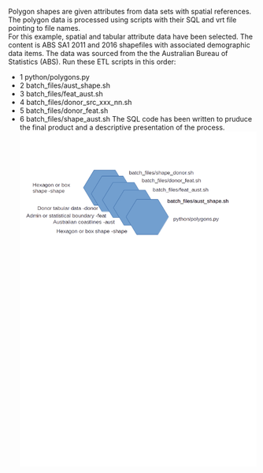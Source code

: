 Polygon shapes are given attributes from data sets with spatial references. The polygon data is processed using scripts with their SQL and vrt file pointing to file names.  
For this example, spatial and tabular attribute data have been selected. The content is ABS SA1 2011 and 2016 shapefiles with associated demographic data items. The data was sourced from the the Australian Bureau of Statistics (ABS).
Run these ETL scripts in this order:
- 1 python/polygons.py
- 2 batch_files/aust_shape.sh
- 3 batch_files/feat_aust.sh
- 4 batch_files/donor_src_xxx_nn.sh
- 5 batch_files/donor_feat.sh
- 6 batch_files/shape_aust.sh
The SQL code has been written to pruduce the final product and a descriptive presentation of the process.
![alt text](https://raw.githubusercontent.com/gisisfun/map_polygons/master/batch_files/processes.png "Logo Title Text 1")

